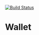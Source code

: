 [![Build Status](https://travis-ci.org/moguchev/Wallet.svg?branch=test)](https://travis-ci.org/moguchev/Wallet)
# Wallet

